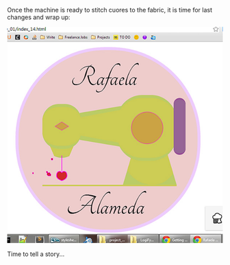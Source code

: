 Once the machine is ready to stitch cuores to the fabric, it is time for last changes and wrap up:

![Rafaela Alameda Step 4](project_images/step4.jpg?raw=true "Rafaela Alameda Step 4")

Time to tell a story...



 
